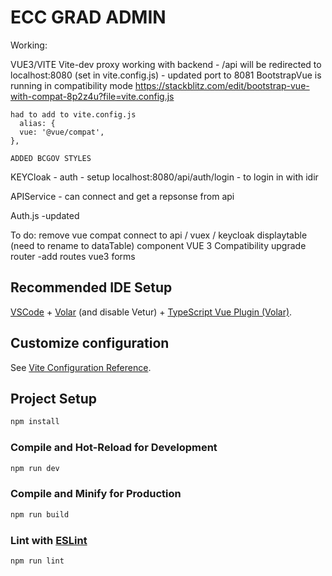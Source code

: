 # ECC GRAD ADMIN

Working:

VUE3/VITE
Vite-dev proxy working with backend
    - /api will be redirected to localhost:8080 (set in vite.config.js)
    - updated port to 8081
BootstrapVue
    is running in compatibility mode
    https://stackblitz.com/edit/bootstrap-vue-with-compat-8p2z4u?file=vite.config.js

    had to add to vite.config.js
      alias: {
      vue: '@vue/compat',
    },

    ADDED BCGOV STYLES

KEYCloak - auth - setup
localhost:8080/api/auth/login - to login in with idir

APIService - can connect and get a repsonse from api


Auth.js
-updated

To do:
remove vue compat
connect to api / vuex / keycloak
displaytable (need to rename to dataTable) component VUE 3 Compatibility
upgrade router -add routes 
vue3 forms



## Recommended IDE Setup

[VSCode](https://code.visualstudio.com/) + [Volar](https://marketplace.visualstudio.com/items?itemName=Vue.volar) (and disable Vetur) + [TypeScript Vue Plugin (Volar)](https://marketplace.visualstudio.com/items?itemName=Vue.vscode-typescript-vue-plugin).

## Customize configuration

See [Vite Configuration Reference](https://vitejs.dev/config/).

## Project Setup

```sh
npm install
```

### Compile and Hot-Reload for Development

```sh
npm run dev
```

### Compile and Minify for Production

```sh
npm run build
```

### Lint with [ESLint](https://eslint.org/)

```sh
npm run lint
```
